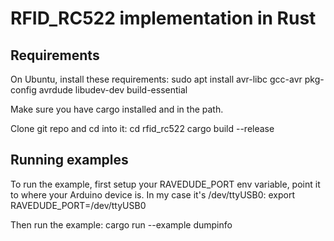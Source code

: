 # RFID_RC522 implementation in Rust 

## Requirements

On Ubuntu, install these requirements:
    sudo apt install avr-libc gcc-avr pkg-config avrdude libudev-dev build-essential

Make sure you have cargo installed and in the path.

Clone git repo and cd into it:
    cd rfid_rc522
    cargo build --release

## Running examples

To run the example, first setup your RAVEDUDE_PORT env variable, point it to where your Arduino device is.
In my case it's /dev/ttyUSB0:
    export RAVEDUDE_PORT=/dev/ttyUSB0

Then run the example:
    cargo run --example dumpinfo

